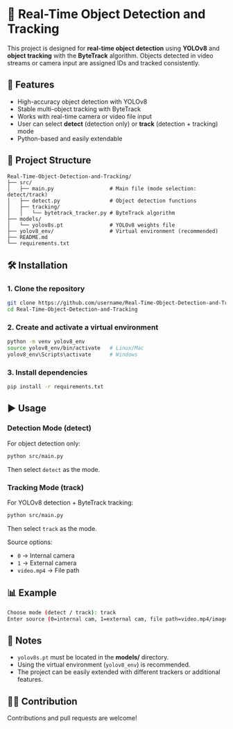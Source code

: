 # 🎯 Real-Time Object Detection and Tracking

This project is designed for **real-time object detection** using **YOLOv8** and **object tracking** with the **ByteTrack** algorithm. Objects detected in video streams or camera input are assigned IDs and tracked consistently.  

## 🚀 Features
- High-accuracy object detection with YOLOv8  
- Stable multi-object tracking with ByteTrack  
- Works with real-time camera or video file input  
- User can select **detect** (detection only) or **track** (detection + tracking) mode  
- Python-based and easily extendable  

## 📂 Project Structure
```
Real-Time-Object-Detection-and-Tracking/
├── src/
│   ├── main.py                  # Main file (mode selection: detect/track)
│   ├── detect.py                # Object detection functions
│   ├── tracking/
│   │   └── bytetrack_tracker.py # ByteTrack algorithm
├── models/
│   └── yolov8s.pt               # YOLOv8 weights file
├── yolov8_env/                  # Virtual environment (recommended)
├── README.md
└── requirements.txt
```

## 🛠 Installation

### 1. Clone the repository
```bash
git clone https://github.com/username/Real-Time-Object-Detection-and-Tracking.git
cd Real-Time-Object-Detection-and-Tracking
```

### 2. Create and activate a virtual environment
```bash
python -m venv yolov8_env
source yolov8_env/bin/activate   # Linux/Mac
yolov8_env\Scripts\activate      # Windows
```

### 3. Install dependencies
```bash
pip install -r requirements.txt
```

## ▶️ Usage

### Detection Mode (detect)
For object detection only:
```bash
python src/main.py
```
Then select `detect` as the mode.  

### Tracking Mode (track)
For YOLOv8 detection + ByteTrack tracking:
```bash
python src/main.py
```
Then select `track` as the mode.  

Source options:
- `0` → Internal camera  
- `1` → External camera  
- `video.mp4` → File path  

## 📊 Example
```bash
Choose mode (detect / track): track
Enter source (0=internal cam, 1=external cam, file path=video.mp4/image.jpg/rtsp://): 0
```

## 📌 Notes
- `yolov8s.pt` must be located in the **models/** directory.  
- Using the virtual environment (`yolov8_env`) is recommended.  
- The project can be easily extended with different trackers or additional features.  

## 👩‍💻 Contribution
Contributions and pull requests are welcome!
